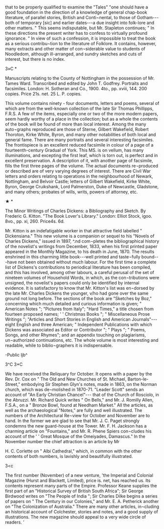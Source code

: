that to be properly qualified to examine the
"Tales" "one should have a good foundation in
the direction of a knowledge of general chap-book
literature, of parallel stories, British and Conti¬nental,
to those of Gotham---both of temporary
[sic] and earlier dates---a due insight into folk-lore
and other matters. " This seems indisputable, but
Mr. Stapleton continues; " In these directions the
present writer has to confess to virtually profound
ignorance. " In view of such a confession, it is
impossible to treat the book as a serious contribu¬tion
to the literature of Folklore. It contains,
however, many extracts and other matter of con¬siderable
value to students of Noodledom, although
ill-arranged, and sundry sketches and cuts of
interest, but there is no index.

3»C *

Manuscripts relating to the County of
Nottingham in the possession of Mr. Tames
Ward. Transcribed and edited by John T.
Godfrey. Portraits and facsimiles. London:
H. Sotheran and Co., 1900. 4to., pp. xviii, 144.
200 copies. Price 21s. net. 25 L. P. copies.

This volume contains ninety - four documents,
letters and poems, several of which are from the
well-known collection of the late Sir Thomas
Phillipps, F.R.S. A few of the items, especially
one or two of the more modern papers, seem
hardly worthy of a place in the collection; but as
a whole the contents of the book will be found of
more than local interest. Among the many auto¬graphs
reproduced are those of Sterne, Gilbert
Wakefield, Robert Thoroton, Kirke White, Byron,
and many other notabilities of both local and
general fame. There are many portraits and
several interesting facsimiles. The frontispiece is
an excellent reduced facsimile in colour of a page
of a fourteenth-century Gradual of York. This
MS. is on vellum, has many illuminations, and
excepting the first leaf, which is torn out, is perfect
and in excellent preservation. A description of it,
with another page of facsimile, fills the first three
pages of the volume. The actual documents re¬produced
or described are of very varying degrees
of interest. There are Civil War letters and orders
relating to operations in the neighbourhood of
Newark, Nottingham, and Belvoir Castle; letters of
Gilbert Wakefield, Kirke White, Byron, George
Cruikshank, Lord Palmerston, Duke of Newcastle,
Gladstone, and many others; probates of wills,
writs, powers of attorney, etc.

★ *

The Minor Writings of Charles Dickens: a
Bibliography and Sketch. By Frederic G.
Kitton. "The Book Lover's Library." London:
Elliot Stock, igoo. 8vo., pp. xi, 260. Price4s. 6d.

Mr. Kitton is an indefatigable worker in that
attractive field labelled " Dickensiana." This new
volume is a companion or sequel to his "Novels
of Charles Dickens," issued in 1897, ^.nd com¬pletes
the bibliographical history of the novelist's
writings from December, 1833, when his first
printed paper appeared in the Monthly Magazine, to
his death in June, 1870. The results enshrined in
this charming little book---well printed and taste¬fully
bound---have not been obtained without much
labour. For the first time a complete list of
Dickens's contributions to periodical literature has
been compiled, and this has involved, among other
labours, a careful perusal of the set of nineteen
volumes of Household Words, in which, as the con¬tributions
were unsigned, the novelist's papers
could only be identified by internal evidence. It
is satisfactory to know that Mr. Kitton's list was en¬dorsed
by the late Mr. Charles Dickens the younger,
v/ho had gone over the same ground not long
before. The sections of the book are "Sketches
by Boz," concerning which much detailed and
curious information is given; " American Notes ";
"Pictures from Italy"; "Hard Times," a title
chosen from fourteen proposed names; ' ' Christmas
Books "; " Miscellaneous Prose Writings ";
"Articles and Short Stories in English and
American Journals"---eight English and three
American; " Independent Publications with which
Dickens was associated as Editor or Contributor ";
" Plays "; " Poems, Songs, and other Rhymes";
and an appendix touching on plagiarisms, un¬authorized
continuations, etc. The whole volume
is most interesting and readable, while to biblio¬graphers
it is indispensable.

-Public ljb^

3^C    3*C

We have received the Reliquary for October. It
opens with a paper by the Rev. Dr. Cox on " The
Old and New Churches of St. Michael, Barton-le-
Street," embodying Sir Stephen Glyn's notes, made
in 1863, on the Norman church, which was de¬molished
in 1870-71. "Leader Scott" sends
an account of "An Early Christian Chancel"---
that of the Church of Rosciolo, in the Abruzzi.
Mr. Richard Quick writes " On Bells," and Mr. J.
Romilly Allen, F.S.A., on a " Bronze Bowl, found
at Needham Market." All the articles, as well as
the archaeological "Notes," are fully and well
illustrated. The numbers of the Architectural Re¬view
for October and November are to hand. In
the former we are glad to see that Mr. J. C. Paget
strongly condemns the new guard-house at the
Tower. Mr. F. H. Jackson has a charming article
on "Fountains," and Mr. R. Phene Spiers con¬cludes
his account of the ' ' Great Mosque of the
Omeiyades, Damascus." In the November
number the chief attraction is an article by Mr

H. C. Corlette on " Albi Cathedral," which, in
common with the other contents of both numbers,
is lavishly and beautifully illustrated.

3&lt;c

The first number (November) of a new venture,
'the Imperial and Colonial Magazine (Hurst and
Blackett, Limited), price is. net, has reached us.
Its contents represent many parts of the Empire.
Professor Keane supplies the first part of an
"Historical Survey of British South Africa";
Sir George Birdwood writes on "The People of
India "; Sir Charles Dilke begins a series of papers
on " The Century in our Colonies," and Mr. E. A.
Petherick another on "The Colonization of
Australia." There are many other articles, in¬cluding
an historical account of Colchester, stories
and notes, and a good supply of illustrations. The
new magazine should appeal to a very wide circle
of readers.    '
